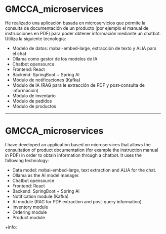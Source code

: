# GMCCA_microservices

He realizado una aplicación basada en microservicios que permite la consulta de documentación de un producto (por ejemplo el manual de instrucciones en PDF) para poder obtener información mediante un chatbot. Utiliza la siguiente tecnología:

- Modelo de datos: mxbai-embed-large, extracción de texto y ALIA para el chat
- Ollama como gestor de los modelos de IA
- Chatbot opensource
- Frontend: React
- Backend: SpringBoot + Spring AI
- Módulo de notificaciones (Kafka)
- Módulo de IA (RAG para le extracción de PDF y post-consulta de información)
- Módulo de inventario
- Módulo de pedidos
- Módulo de productos

---

# GMCCA_microservices

I have developed an application based on microservices that allows the consultation of product documentation (for example the instruction manual in PDF) in order to obtain information through a chatbot. It uses the following technology:

- Data model: mxbai-embed-large, text extraction and ALIA for the chat.
- Ollama as the AI model manager.
- Chatbot opensource
- Frontend: React
- Backend: SpringBoot + Spring AI
- Notification module (Kafka)
- AI module (RAG for PDF extraction and post-query information)
- Inventory module
- Ordering module
- Product module

+info:
